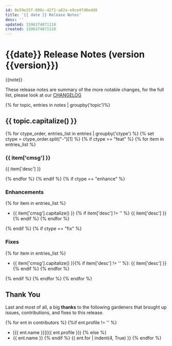```yaml
---
id: 8e59e25f-808c-42f1-a82a-e9ce4fd8edd8
title: '{{ date }} Release Notes'
desc: ''
updated: 1596374871110
created: 1596374871110
---
```


# {{date}} Release Notes (version {{version}})

{{note}}

These release notes are summary of the more notable changes, for the full list, please look at our [CHANGELOG](https://github.com/dendronhq/dendron/blob/master/CHANGELOG.md)


{% for topic, entries in notes | groupby('topic')%}
## {{ topic.capitalize() }}
{% for ctype_order, entries_list in entries | groupby('ctype') %}
{% set ctype = ctype_order.split("-")[1] %}
{% if ctype == "feat" %}
{% for item in entries_list %}
### {{ item['cmsg'] }} 

{{ item['desc'] }}

{% endfor %}
{% endif %}
{% if ctype == "enhance" %}
### Enhancements
{% for item in entries_list %}
- {{ item['cmsg'].capitalize() }}
{% if item['desc'] != '' %} {{ item['desc'] }} {% endif %} 
{% endfor %}

{% endif %}
{% if ctype == "fix" %}
### Fixes
{% for item in entries_list %}
- {{ item['cmsg'].capitalize() }}{% if item['desc'] != '' %}: {{ item['desc'] }} {% endif %} 
{% endfor %}

{% endif %}
{% endfor %}
{% endfor %}

## Thank You

Last and most of all, a big **thanks** to the following gardeners that brought up issues, contributions, and fixes to this release.

{% for ent in contributors %}
{%if ent.profile != '' %}
- [{{ ent.name }}]({{ ent.profile }})
{% else %}
- {{ ent.name }}
{% endif %}
{{ ent.for | indent(4, True) }}
{% endfor %}